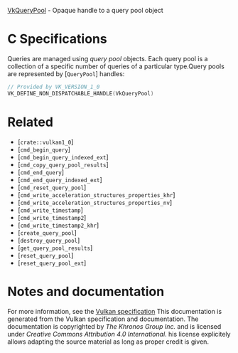 [VkQueryPool](https://www.khronos.org/registry/vulkan/specs/1.3-extensions/man/html/VkQueryPool.html) - Opaque handle to a query pool object

# C Specifications
Queries are managed using *query pool* objects.
Each query pool is a collection of a specific number of queries of a
particular type.Query pools are represented by [`QueryPool`] handles:
```c
// Provided by VK_VERSION_1_0
VK_DEFINE_NON_DISPATCHABLE_HANDLE(VkQueryPool)
```

# Related
- [`crate::vulkan1_0`]
- [`cmd_begin_query`]
- [`cmd_begin_query_indexed_ext`]
- [`cmd_copy_query_pool_results`]
- [`cmd_end_query`]
- [`cmd_end_query_indexed_ext`]
- [`cmd_reset_query_pool`]
- [`cmd_write_acceleration_structures_properties_khr`]
- [`cmd_write_acceleration_structures_properties_nv`]
- [`cmd_write_timestamp`]
- [`cmd_write_timestamp2`]
- [`cmd_write_timestamp2_khr`]
- [`create_query_pool`]
- [`destroy_query_pool`]
- [`get_query_pool_results`]
- [`reset_query_pool`]
- [`reset_query_pool_ext`]

# Notes and documentation
For more information, see the [Vulkan specification](https://www.khronos.org/registry/vulkan/specs/1.3-extensions/html/vkspec.html)
This documentation is generated from the Vulkan specification and documentation.
The documentation is copyrighted by *The Khronos Group Inc.* and is licensed under *Creative Commons Attribution 4.0 International*.
his license explicitely allows adapting the source material as long as proper credit is given.
        